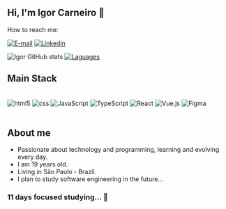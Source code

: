 ## Hi, I'm Igor Carneiro 👋
How to reach me:

[![E-mail](https://img.shields.io/badge/Gmail-D14836?style=for-the-badge&logo=gmail&logoColor=white)](mailto:devigorcarneiro@gmail.com?subject=&body=)
[![Linkedin](https://img.shields.io/badge/LinkedIn-0077B5?style=for-the-badge&logo=linkedin&logoColor=white)](https://www.linkedin.com/in/igor-carneiro-40a018294/)

![Igor GitHub stats](https://github-readme-stats.vercel.app/api?username=carneiroigor&show_icons=true&theme=dark)
[![Laguages](https://github-readme-stats.vercel.app/api/top-langs/?username=carneiroigor)](https://github.com/anuraghazra/github-readme-stats)

## Main Stack

<div style="display: inline_block;"><br/>
    <img align="center" alt="html5" src="https://img.shields.io/badge/HTML5-E34F26?style=for-the-badge&logo=html5&logoColor=white">
    <img align="center" alt="css" src="https://img.shields.io/badge/CSS3-1572B6?style=for-the-badge&logo=css3&logoColor=white">
    <img align="center" alt="JavaScript" src="https://img.shields.io/badge/JavaScript-F7DF1E?style=for-the-badge&logo=javascript&logoColor=black">
    <img align="center" alt="TypeScript" src="https://img.shields.io/badge/TypeScript-007ACC?style=for-the-badge&logo=typescript&logoColor=white">
    <img align="center" alt="React" src="https://img.shields.io/badge/React-20232A?style=for-the-badge&logo=react&logoColor=61DAFB">
    <img align="center" alt="Vue.js" src="https://img.shields.io/badge/Vue.js-35495E?style=for-the-badge&logo=vue.js&logoColor=4FC08D">
    <img align="center" alt="Figma" src="https://img.shields.io/badge/Figma-F24E1E?style=for-the-badge&logo=figma&logoColor=white">
</div><br/>

## About me
- Passionate about technology and programming, learning and evolving every day.
- I am 19 years old.
- Living in São Paulo - Brazil.
- I plan to study software engineering in the future...

### 11 days focused studying... 🎯
